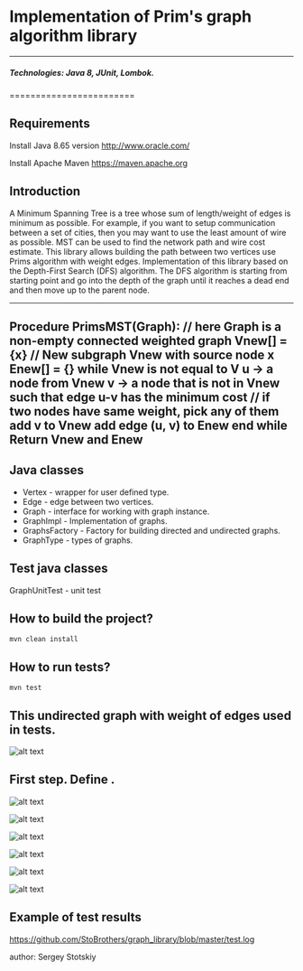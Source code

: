 # Implementation of Prim's graph algorithm library
------------

##### Technologies: Java 8, JUnit, Lombok.

========================

Requirements
------------
Install Java 8.65 version
http://www.oracle.com/ 

Install Apache Maven 
https://maven.apache.org

Introduction
------------

   A Minimum Spanning Tree is a tree whose sum of length/weight of edges is minimum as possible.
For example, if you want to setup communication between a set of cities, then you may want to
use the least amount of wire as possible. MST can be used to find the network path and wire cost
estimate.
   This library allows building the path between two vertices use Prims algorithm with weight edges.
Implementation of this library based on the Depth-First Search (DFS) algorithm.
The DFS algorithm is starting from starting point and go into the depth of the graph
until it reaches a dead end and then move up to the parent node.


--------------------------------------------------------------------------------------
Procedure PrimsMST(Graph):     // here Graph is a non-empty connected weighted graph
Vnew[] = {x}                   // New subgraph Vnew with source node x
Enew[] = {}
while Vnew is not equal to V
    u -> a node from Vnew
    v -> a node that is not in Vnew such that edge u-v has the minimum cost
                               // if two nodes have same weight, pick any of them
    add v to Vnew
    add edge (u, v) to Enew
end while
Return Vnew and Enew
--------------------------------------------------------------------------------------


Java classes
--------------------------

- Vertex - wrapper for user defined type.
- Edge - edge between two vertices.
- Graph - interface for working with graph instance.
- GraphImpl - Implementation of graphs.
- GraphsFactory - Factory for building directed and undirected graphs.
- GraphType - types of graphs.

Test java classes
--------------------------

GraphUnitTest  - unit test

How to build the project?
--------------------------

```
mvn clean install
```


How to run tests?
--------------------------

```
mvn test
```

This undirected graph with weight of edges used in tests.
--------------------------

![alt text](https://github.com/StoBrothers/prim_grah_library/blob/master/1.png)

First step.  Define . 
--------------------------

![alt text](https://github.com/StoBrothers/prim_grah_library/blob/master/2.png)


![alt text](https://github.com/StoBrothers/prim_grah_library/blob/master/3.png)

![alt text](https://github.com/StoBrothers/prim_grah_library/blob/master/4.png)

![alt text](https://github.com/StoBrothers/prim_grah_library/blob/master/5.png)

![alt text](https://github.com/StoBrothers/prim_grah_library/blob/master/6.png)

![alt text](https://github.com/StoBrothers/prim_grah_library/blob/master/7.png)



Example of test results
--------------------------

https://github.com/StoBrothers/graph_library/blob/master/test.log




author: Sergey Stotskiy

